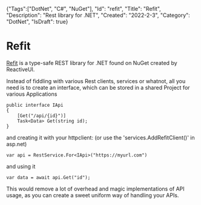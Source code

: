 {"Tags":["DotNet", "C#", "NuGet"], "Id": "refit", "Title": "Refit", "Description": "Rest library for .NET", "Created": "2022-2-3", "Category": "DotNet", "IsDraft": true}
# Refit
 
[Refit](https://github.com/reactiveui/refit) is a type-safe REST library for .NET found on NuGet created by ReactiveUI.
 
Instead of fiddling with various Rest clients, services or whatnot, all you need is to create an interface, which can be stored in a shared Project for various Applications
 
```
public interface IApi
{
    [Get("/api/{id}")]
    Task<Data> Get(string id);
}
```
and creating it with your httpclient: (or use the 'services.AddRefitClient<IApi>()' in asp.net)
```
var api = RestService.For<IApi>("https://myurl.com")
```
and using it
```
var data = await api.Get("id");
```

This would remove a lot of overhead and magic implementations of API usage, as you can create a sweet uniform way of handling your APIs.